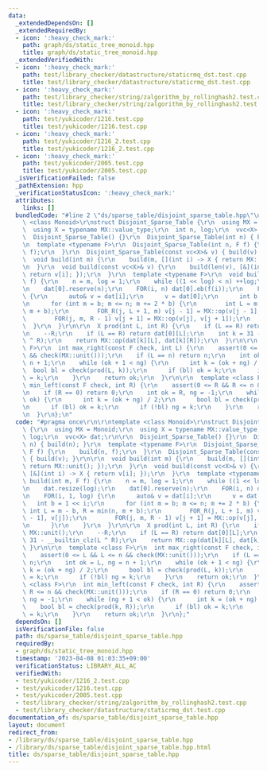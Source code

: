 ```yaml
---
data:
  _extendedDependsOn: []
  _extendedRequiredBy:
  - icon: ':heavy_check_mark:'
    path: graph/ds/static_tree_monoid.hpp
    title: graph/ds/static_tree_monoid.hpp
  _extendedVerifiedWith:
  - icon: ':heavy_check_mark:'
    path: test/library_checker/datastructure/staticrmq_dst.test.cpp
    title: test/library_checker/datastructure/staticrmq_dst.test.cpp
  - icon: ':heavy_check_mark:'
    path: test/library_checker/string/zalgorithm_by_rollinghash2.test.cpp
    title: test/library_checker/string/zalgorithm_by_rollinghash2.test.cpp
  - icon: ':heavy_check_mark:'
    path: test/yukicoder/1216.test.cpp
    title: test/yukicoder/1216.test.cpp
  - icon: ':heavy_check_mark:'
    path: test/yukicoder/1216_2.test.cpp
    title: test/yukicoder/1216_2.test.cpp
  - icon: ':heavy_check_mark:'
    path: test/yukicoder/2005.test.cpp
    title: test/yukicoder/2005.test.cpp
  _isVerificationFailed: false
  _pathExtension: hpp
  _verificationStatusIcon: ':heavy_check_mark:'
  attributes:
    links: []
  bundledCode: "#line 2 \"ds/sparse_table/disjoint_sparse_table.hpp\"\n\r\ntemplate\
    \ <class Monoid>\r\nstruct Disjoint_Sparse_Table {\r\n  using MX = Monoid;\r\n\
    \  using X = typename MX::value_type;\r\n  int n, log;\r\n  vvc<X> dat;\r\n\r\n\
    \  Disjoint_Sparse_Table() {}\r\n  Disjoint_Sparse_Table(int n) { build(n); }\r\
    \n  template <typename F>\r\n  Disjoint_Sparse_Table(int n, F f) {\r\n    build(n,\
    \ f);\r\n  }\r\n  Disjoint_Sparse_Table(const vc<X>& v) { build(v); }\r\n\r\n\
    \  void build(int m) {\r\n    build(m, [](int i) -> X { return MX::unit(); });\r\
    \n  }\r\n  void build(const vc<X>& v) {\r\n    build(len(v), [&](int i) -> X {\
    \ return v[i]; });\r\n  }\r\n  template <typename F>\r\n  void build(int m, F\
    \ f) {\r\n    n = m, log = 1;\r\n    while ((1 << log) < n) ++log;\r\n    dat.resize(log);\r\
    \n    dat[0].reserve(n);\r\n    FOR(i, n) dat[0].eb(f(i));\r\n    FOR(i, 1, log)\
    \ {\r\n      auto& v = dat[i];\r\n      v = dat[0];\r\n      int b = 1 << i;\r\
    \n      for (int m = b; m <= n; m += 2 * b) {\r\n        int L = m - b, R = min(n,\
    \ m + b);\r\n        FOR_R(j, L + 1, m) v[j - 1] = MX::op(v[j - 1], v[j]);\r\n\
    \        FOR(j, m, R - 1) v[j + 1] = MX::op(v[j], v[j + 1]);\r\n      }\r\n  \
    \  }\r\n  }\r\n\r\n  X prod(int L, int R) {\r\n    if (L == R) return MX::unit();\r\
    \n    --R;\r\n    if (L == R) return dat[0][L];\r\n    int k = 31 - __builtin_clz(L\
    \ ^ R);\r\n    return MX::op(dat[k][L], dat[k][R]);\r\n  }\r\n\r\n  template <class\
    \ F>\r\n  int max_right(const F check, int L) {\r\n    assert(0 <= L && L <= n\
    \ && check(MX::unit()));\r\n    if (L == n) return n;\r\n    int ok = L, ng =\
    \ n + 1;\r\n    while (ok + 1 < ng) {\r\n      int k = (ok + ng) / 2;\r\n    \
    \  bool bl = check(prod(L, k));\r\n      if (bl) ok = k;\r\n      if (!bl) ng\
    \ = k;\r\n    }\r\n    return ok;\r\n  }\r\n\r\n  template <class F>\r\n  int\
    \ min_left(const F check, int R) {\r\n    assert(0 <= R && R <= n && check(MX::unit()));\r\
    \n    if (R == 0) return 0;\r\n    int ok = R, ng = -1;\r\n    while (ng + 1 <\
    \ ok) {\r\n      int k = (ok + ng) / 2;\r\n      bool bl = check(prod(k, R));\r\
    \n      if (bl) ok = k;\r\n      if (!bl) ng = k;\r\n    }\r\n    return ok;\r\
    \n  }\r\n};\n"
  code: "#pragma once\r\n\r\ntemplate <class Monoid>\r\nstruct Disjoint_Sparse_Table\
    \ {\r\n  using MX = Monoid;\r\n  using X = typename MX::value_type;\r\n  int n,\
    \ log;\r\n  vvc<X> dat;\r\n\r\n  Disjoint_Sparse_Table() {}\r\n  Disjoint_Sparse_Table(int\
    \ n) { build(n); }\r\n  template <typename F>\r\n  Disjoint_Sparse_Table(int n,\
    \ F f) {\r\n    build(n, f);\r\n  }\r\n  Disjoint_Sparse_Table(const vc<X>& v)\
    \ { build(v); }\r\n\r\n  void build(int m) {\r\n    build(m, [](int i) -> X {\
    \ return MX::unit(); });\r\n  }\r\n  void build(const vc<X>& v) {\r\n    build(len(v),\
    \ [&](int i) -> X { return v[i]; });\r\n  }\r\n  template <typename F>\r\n  void\
    \ build(int m, F f) {\r\n    n = m, log = 1;\r\n    while ((1 << log) < n) ++log;\r\
    \n    dat.resize(log);\r\n    dat[0].reserve(n);\r\n    FOR(i, n) dat[0].eb(f(i));\r\
    \n    FOR(i, 1, log) {\r\n      auto& v = dat[i];\r\n      v = dat[0];\r\n   \
    \   int b = 1 << i;\r\n      for (int m = b; m <= n; m += 2 * b) {\r\n       \
    \ int L = m - b, R = min(n, m + b);\r\n        FOR_R(j, L + 1, m) v[j - 1] = MX::op(v[j\
    \ - 1], v[j]);\r\n        FOR(j, m, R - 1) v[j + 1] = MX::op(v[j], v[j + 1]);\r\
    \n      }\r\n    }\r\n  }\r\n\r\n  X prod(int L, int R) {\r\n    if (L == R) return\
    \ MX::unit();\r\n    --R;\r\n    if (L == R) return dat[0][L];\r\n    int k =\
    \ 31 - __builtin_clz(L ^ R);\r\n    return MX::op(dat[k][L], dat[k][R]);\r\n \
    \ }\r\n\r\n  template <class F>\r\n  int max_right(const F check, int L) {\r\n\
    \    assert(0 <= L && L <= n && check(MX::unit()));\r\n    if (L == n) return\
    \ n;\r\n    int ok = L, ng = n + 1;\r\n    while (ok + 1 < ng) {\r\n      int\
    \ k = (ok + ng) / 2;\r\n      bool bl = check(prod(L, k));\r\n      if (bl) ok\
    \ = k;\r\n      if (!bl) ng = k;\r\n    }\r\n    return ok;\r\n  }\r\n\r\n  template\
    \ <class F>\r\n  int min_left(const F check, int R) {\r\n    assert(0 <= R &&\
    \ R <= n && check(MX::unit()));\r\n    if (R == 0) return 0;\r\n    int ok = R,\
    \ ng = -1;\r\n    while (ng + 1 < ok) {\r\n      int k = (ok + ng) / 2;\r\n  \
    \    bool bl = check(prod(k, R));\r\n      if (bl) ok = k;\r\n      if (!bl) ng\
    \ = k;\r\n    }\r\n    return ok;\r\n  }\r\n};"
  dependsOn: []
  isVerificationFile: false
  path: ds/sparse_table/disjoint_sparse_table.hpp
  requiredBy:
  - graph/ds/static_tree_monoid.hpp
  timestamp: '2023-04-08 01:03:35+09:00'
  verificationStatus: LIBRARY_ALL_AC
  verifiedWith:
  - test/yukicoder/1216_2.test.cpp
  - test/yukicoder/1216.test.cpp
  - test/yukicoder/2005.test.cpp
  - test/library_checker/string/zalgorithm_by_rollinghash2.test.cpp
  - test/library_checker/datastructure/staticrmq_dst.test.cpp
documentation_of: ds/sparse_table/disjoint_sparse_table.hpp
layout: document
redirect_from:
- /library/ds/sparse_table/disjoint_sparse_table.hpp
- /library/ds/sparse_table/disjoint_sparse_table.hpp.html
title: ds/sparse_table/disjoint_sparse_table.hpp
---
```

